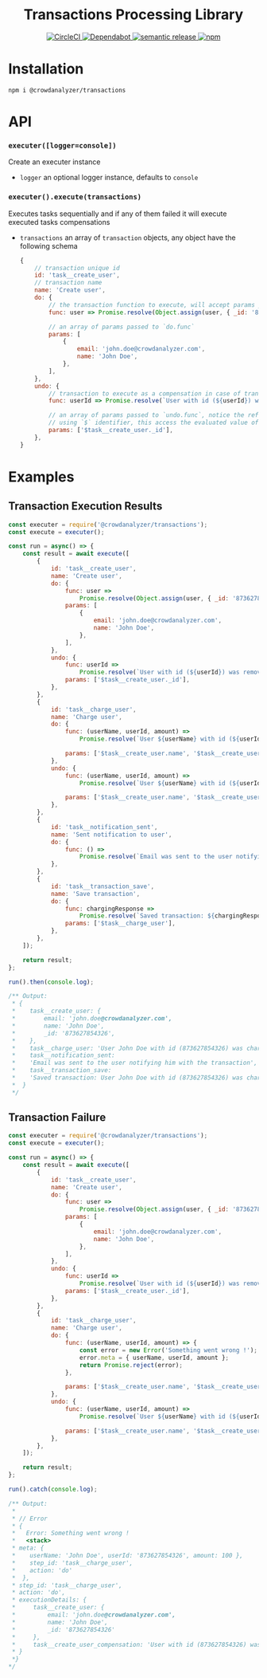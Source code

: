 <h1 align="center">Transactions Processing Library</h1>
<p align="center">
   <a href="https://circleci.com/gh/crowdanalyzer/transactions/tree/master">
        <img alt="CircleCI" src="https://circleci.com/gh/crowdanalyzer/transactions/tree/master.svg?style=shield&circle-token=79d3b9ba3c54691eb05b833d9cc63e151bd77cc8">
    </a>
   <a href="https://dependabot.com">
        <img alt="Dependabot" src="https://api.dependabot.com/badges/status?host=github&repo=crowdanalyzer/transactions&identifier=193368178">
    </a>
   <a href="https://github.com/semantic-release/semantic-release">
        <img alt="semantic release" src="https://img.shields.io/badge/%20%20%F0%9F%93%A6%F0%9F%9A%80-semantic--release-e10079.svg">
    </a>
   <a href="https://www.npmjs.com/package/@crowdanalyzer/transactions">
        <img alt="npm" src="https://img.shields.io/badge/npm-latest-blue">
    </a>
</p>

# Installation
```
npm i @crowdanalyzer/transactions
```

# API

### `executer([logger=console])`
  Create an executer instance
  - `logger` an optional logger instance, defaults to `console`

### `executer().execute(transactions)`
  Executes tasks sequentially and if any of them failed it will execute executed tasks compensations

  - `transactions` an array of `transaction` objects, any object have the following schema
    ```js
    {
        // transaction unique id
        id: 'task__create_user',
        // transaction name
        name: 'Create user',
        do: {
            // the transaction function to execute, will accept params passed in `do.params` below
            func: user => Promise.resolve(Object.assign(user, { _id: '873627854326' })),

            // an array of params passed to `do.func`
            params: [
                {
                    email: 'john.doe@crowdanalyzer.com',
                    name: 'John Doe',
                },
            ],
        },
        undo: {
            // transaction to execute as a compensation in case of transaction failure
            func: userId => Promise.resolve(`User with id (${userId}) was removed`),

            // an array of params passed to `undo.func`, notice the reference to a previous transaction with its id
            // using `$` identifier, this access the evaluated value of this transaction
            params: ['$task__create_user._id'],
        },
    }
    ```


# Examples

## Transaction Execution Results
```js
const executer = require('@crowdanalyzer/transactions');
const execute = executer();

const run = async() => {
    const result = await execute([
        {
            id: 'task__create_user',
            name: 'Create user',
            do: {
                func: user =>
                    Promise.resolve(Object.assign(user, { _id: '873627854326' })),
                params: [
                    {
                        email: 'john.doe@crowdanalyzer.com',
                        name: 'John Doe',
                    },
                ],
            },
            undo: {
                func: userId =>
                    Promise.resolve(`User with id (${userId}) was removed`),
                params: ['$task__create_user._id'],
            },
        },
        {
            id: 'task__charge_user',
            name: 'Charge user',
            do: {
                func: (userName, userId, amount) =>
                    Promise.resolve(`User ${userName} with id (${userId}) was charged ${amount}$`),

                params: ['$task__create_user.name', '$task__create_user._id', 100],
            },
            undo: {
                func: (userName, userId, amount) =>
                    Promise.resolve(`User ${userName} with id (${userId}) was refunded ${amount}$`),

                params: ['$task__create_user.name', '$task__create_user._id', 100],
            },
        },
        {
            id: 'task__notification_sent',
            name: 'Sent notification to user',
            do: {
                func: () =>
                    Promise.resolve(`Email was sent to the user notifying him with the transaction`),
            },
        },
        {
            id: 'task__transaction_save',
            name: 'Save transaction',
            do: {
                func: chargingResponse =>
                    Promise.resolve(`Saved transaction: ${chargingResponse}`),
                params: ['$task__charge_user'],
            },
        },
    ]);

    return result;
};

run().then(console.log);

/** Output:
 * {
 *    task__create_user: {
 *        email: 'john.doe@crowdanalyzer.com',
 *        name: 'John Doe',
 *        _id: '873627854326',
 *    },
 *    task__charge_user: 'User John Doe with id (873627854326) was charged 100$',
 *    task__notification_sent:
 *    'Email was sent to the user notifying him with the transaction',
 *    task__transaction_save:
 *    'Saved transaction: User John Doe with id (873627854326) was charged 100$',
 *  }
 */
```

## Transaction Failure
```js
const executer = require('@crowdanalyzer/transactions');
const execute = executer();

const run = async() => {
    const result = await execute([
        {
            id: 'task__create_user',
            name: 'Create user',
            do: {
                func: user =>
                    Promise.resolve(Object.assign(user, { _id: '873627854326' })),
                params: [
                    {
                        email: 'john.doe@crowdanalyzer.com',
                        name: 'John Doe',
                    },
                ],
            },
            undo: {
                func: userId =>
                    Promise.resolve(`User with id (${userId}) was removed`),
                params: ['$task__create_user._id'],
            },
        },
        {
            id: 'task__charge_user',
            name: 'Charge user',
            do: {
                func: (userName, userId, amount) => {
                    const error = new Error('Something went wrong !');
                    error.meta = { userName, userId, amount };
                    return Promise.reject(error);
                },

                params: ['$task__create_user.name', '$task__create_user._id', 100],
            },
            undo: {
                func: (userName, userId, amount) =>
                    Promise.resolve(`User ${userName} with id (${userId}) was refunded ${amount}$`),

                params: ['$task__create_user.name', '$task__create_user._id', 100],
            },
        },
    ]);

    return result;
};

run().catch(console.log);

/** Output:
 *
 * // Error
 * {
 *   Error: Something went wrong !
 *   <stack>
 * meta: {
 *    userName: 'John Doe', userId: '873627854326', amount: 100 },
 *    step_id: 'task__charge_user',
 *    action: 'do'
 *  },
 * step_id: 'task__charge_user',
 * action: 'do',
 * executionDetails: {
 *     task__create_user: {
 *         email: 'john.doe@crowdanalyzer.com',
 *         name: 'John Doe',
 *         _id: '873627854326'
 *     },
 *     task__create_user_compensation: 'User with id (873627854326) was removed'
 * }
 *}
*/
```